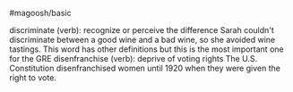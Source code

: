 #magoosh/basic

discriminate (verb): recognize or perceive the difference 
Sarah couldn't discriminate between a good wine and a bad wine, so she avoided wine tastings. 
This word has other definitions but this is the most important one for the GRE 
disenfranchise (verb): deprive of voting rights 
The U.S. Constitution disenfranchised women until 1920 when they were given the right to vote. 
